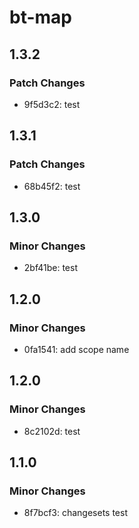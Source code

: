 # bt-map

## 1.3.2

### Patch Changes

- 9f5d3c2: test

## 1.3.1

### Patch Changes

- 68b45f2: test

## 1.3.0

### Minor Changes

- 2bf41be: test

## 1.2.0

### Minor Changes

- 0fa1541: add scope name

## 1.2.0

### Minor Changes

- 8c2102d: test

## 1.1.0

### Minor Changes

- 8f7bcf3: changesets test
